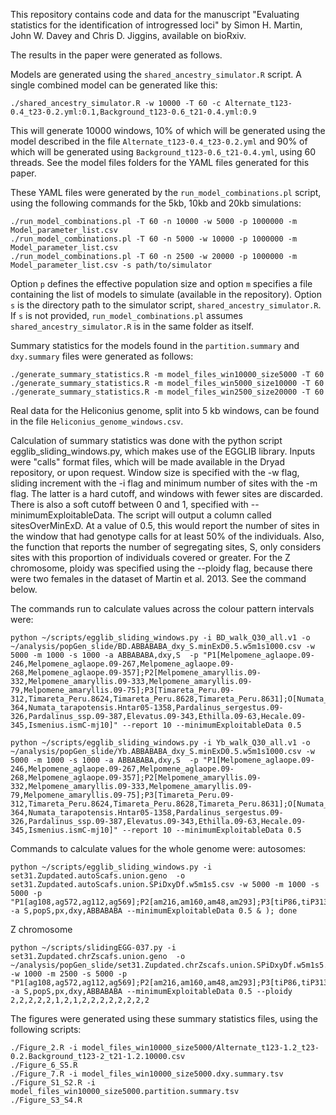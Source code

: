 This repository contains code and data for the manuscript "Evaluating statistics for the identification of introgressed loci" by Simon H. Martin, John W. Davey and Chris D. Jiggins, available on bioRxiv.

The results in the paper were generated as follows.

Models are generated using the `shared_ancestry_simulator.R` script. A single combined model can be generated like this:

```
./shared_ancestry_simulator.R -w 10000 -T 60 -c Alternate_t123-0.4_t23-0.2.yml:0.1,Background_t123-0.6_t21-0.4.yml:0.9
```

This will generate 10000 windows, 10% of which will be generated using the model described in the file `Alternate_t123-0.4_t23-0.2.yml` and 90% of which will be generated using `Background_t123-0.6_t21-0.4.yml`, using 60 threads. See the model files folders for the YAML files generated for this paper.

These YAML files were generated by the `run_model_combinations.pl` script, using the following commands for the 5kb, 10kb and 20kb simulations:

```
./run_model_combinations.pl -T 60 -n 10000 -w 5000 -p 1000000 -m Model_parameter_list.csv
./run_model_combinations.pl -T 60 -n 5000 -w 10000 -p 1000000 -m Model_parameter_list.csv
./run_model_combinations.pl -T 60 -n 2500 -w 20000 -p 1000000 -m Model_parameter_list.csv -s path/to/simulator
```

Option `p` defines the effective population size and option `m` specifies a file containing the list of models to simulate (available in the repository). Option `s` is the directory path to the simulator script, `shared_ancestry_simulator.R`. If `s` is not provided, `run_model_combinations.pl` assumes `shared_ancestry_simulator.R` is in the same folder as itself.

Summary statistics for the models found in the `partition.summary` and `dxy.summary` files were generated as follows:

```
./generate_summary_statistics.R -m model_files_win10000_size5000 -T 60
./generate_summary_statistics.R -m model_files_win5000_size10000 -T 60
./generate_summary_statistics.R -m model_files_win2500_size20000 -T 60
```

Real data for the Heliconius genome, split into 5 kb windows, can be found in the file `Heliconius_genome_windows.csv`.

Calculation of summary statistics was done with the python script egglib_sliding_windows.py, which makes use of the EGGLIB library. Inputs were "calls" format files, which will be made available in the Dryad repository, or upon request. Window size is specified with the -w flag, sliding increment with the -i flag and minimum number of sites with the -m flag. The latter is a hard cutoff, and windows with fewer sites are discarded. There is also a soft cutoff between 0 and 1, specified with --minimumExploitableData. The script will output a column called sitesOverMinExD. At a value of 0.5, this would report the number of sites in the window that had genotype calls for at least 50% of the individuals. Also, the function that reports the number of segregating sites, S, only considers sites with this proportion of individuals covered or greater. For the Z chromosome, ploidy was specified using the --ploidy flag, because there were two females in the dataset of Martin et al. 2013. See the command below.

The commands run to calculate values across the colour pattern intervals were:

```
python ~/scripts/egglib_sliding_windows.py -i BD_walk_Q30_all.v1 -o ~/analysis/popGen_slide/BD.ABBABABA_dxy_S.minExD0.5.w5m1s1000.csv -w 5000 -m 1000 -s 1000 -a ABBABABA,dxy,S  -p "P1[Melpomene_aglaope.09-246,Melpomene_aglaope.09-267,Melpomene_aglaope.09-268,Melpomene_aglaope.09-357];P2[Melpomene_amaryllis.09-332,Melpomene_amaryllis.09-333,Melpomene_amaryllis.09-79,Melpomene_amaryllis.09-75];P3[Timareta_Peru.09-312,Timareta_Peru.8624,Timareta_Peru.8628,Timareta_Peru.8631];O[Numata_elegans.1277,Numata_silvana.09-364,Numata_tarapotensis.Hntar05-1358,Pardalinus_sergestus.09-326,Pardalinus_ssp.09-387,Elevatus.09-343,Ethilla.09-63,Hecale.09-345,Ismenius.ismC-mj10]" --report 10 --minimumExploitableData 0.5
```
```
python ~/scripts/egglib_sliding_windows.py -i Yb_walk_Q30_all.v1 -o ~/analysis/popGen_slide/Yb.ABBABABA_dxy_S.minExD0.5.w5m1s1000.csv -w 5000 -m 1000 -s 1000 -a ABBABABA,dxy,S  -p "P1[Melpomene_aglaope.09-246,Melpomene_aglaope.09-267,Melpomene_aglaope.09-268,Melpomene_aglaope.09-357];P2[Melpomene_amaryllis.09-332,Melpomene_amaryllis.09-333,Melpomene_amaryllis.09-79,Melpomene_amaryllis.09-75];P3[Timareta_Peru.09-312,Timareta_Peru.8624,Timareta_Peru.8628,Timareta_Peru.8631];O[Numata_elegans.1277,Numata_silvana.09-364,Numata_tarapotensis.Hntar05-1358,Pardalinus_sergestus.09-326,Pardalinus_ssp.09-387,Elevatus.09-343,Ethilla.09-63,Hecale.09-345,Ismenius.ismC-mj10]" --report 10 --minimumExploitableData 0.5
```

Commands to calculate values for the whole genome were:
autosomes:
```
python ~/scripts/egglib_sliding_windows.py -i set31.Zupdated.autoScafs.union.geno  -o set31.Zupdated.autoScafs.union.SPiDxyDf.w5m1s5.csv -w 5000 -m 1000 -s 5000 -p "P1[ag108,ag572,ag112,ag569];P2[am216,am160,am48,am293];P3[tiP86,tiP313,tiP84,tiP57];O[hec273,eth67,ser202,par371]" -a S,popS,px,dxy,ABBABABA --minimumExploitableData 0.5 & ); done
````
Z chromosome
```
python ~/scripts/slidingEGG-037.py -i set31.Zupdated.chrZscafs.union.geno  -o ~/analysis/popGen_slide/set31.Zupdated.chrZscafs.union.SPiDxyDf.w5m1s5.csv -w 1000 -m 2500 -s 5000 -p "P1[ag108,ag572,ag112,ag569];P2[am216,am160,am48,am293];P3[tiP86,tiP313,tiP84,tiP57];O[hec273,eth67,ser202,par371]" -a S,popS,px,dxy,ABBABABA --minimumExploitableData 0.5 --ploidy 2,2,2,2,2,1,2,1,2,2,2,2,2,2,2,2
```

The figures were generated using these summary statistics files, using the following scripts:

```
./Figure_2.R -i model_files_win10000_size5000/Alternate_t123-1.2_t23-0.2.Background_t123-2_t21-1.2.10000.csv
./Figure_6_S5.R
./Figure_7.R -i model_files_win10000_size5000.dxy.summary.tsv
./Figure_S1_S2.R -i model_files_win10000_size5000.partition.summary.tsv
./Figure_S3_S4.R
```
